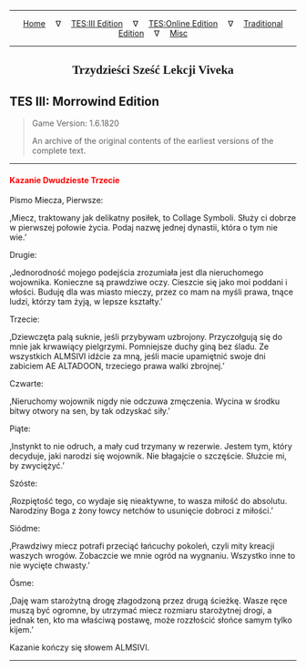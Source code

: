 
---

<!-- Jekyll Page Links -->

<center>
<a href="../../../../index.html">Home</a>
&emsp;&nabla;&emsp;
<a href="../../../index-tes3.html">TES:III Edition</a>
&emsp;&nabla;&emsp;
<a href="../../../index-teso.html">TES:Online Edition</a>
&emsp;&nabla;&emsp;
<a href="../../../index-traditional.html">Traditional Edition</a>
&emsp;&nabla;&emsp;
<a href="../../../index-misc.html">Misc</a>
</center>

<!-- Markdown Body Below: -->

---

<center>
<h2><span style="font-family:Georgia">Trzydzieści Sześć Lekcji Viveka</span></h2>
</center>

## TES III: Morrowind Edition

> Game Version: 1.6.1820
>
> An archive of the original contents of the earliest versions of the complete text.

---

#### <span style="color:red">Kazanie Dwudzieste Trzecie</span>

Pismo Miecza, Pierwsze:

‚Miecz, traktowany jak delikatny posiłek, to Collage Symboli. Służy ci dobrze w pierwszej połowie życia. Podaj nazwę jednej dynastii, która o tym nie wie.’

Drugie:

‚Jednorodność mojego podejścia zrozumiała jest dla nieruchomego wojownika. Konieczne są prawdziwe oczy. Cieszcie się jako moi poddani i włości. Buduję dla was miasto mieczy, przez co mam na myśli prawa, tnące ludzi, którzy tam żyją, w lepsze kształty.’

Trzecie:

‚Dziewczęta palą suknie, jeśli przybywam uzbrojony. Przyczołgują się do mnie jak krwawiący pielgrzymi. Pomniejsze duchy giną bez śladu. Ze wszystkich ALMSIVI idźcie za mną, jeśli macie upamiętnić swoje dni zabiciem AE ALTADOON, trzeciego prawa walki zbrojnej.’

Czwarte:

‚Nieruchomy wojownik nigdy nie odczuwa zmęczenia. Wycina w środku bitwy otwory na sen, by tak odzyskać siły.’

Piąte:

‚Instynkt to nie odruch, a mały cud trzymany w rezerwie. Jestem tym, który decyduje, jaki narodzi się wojownik. Nie błagajcie o szczęście. Służcie mi, by zwyciężyć.’

Szóste:

‚Rozpiętość tego, co wydaje się nieaktywne, to wasza miłość do absolutu. Narodziny Boga z żony łowcy netchów to usunięcie dobroci z miłości.’

Siódme:

‚Prawdziwy miecz potrafi przeciąć łańcuchy pokoleń, czyli mity kreacji waszych wrogów. Zobaczcie we mnie ogród na wygnaniu. Wszystko inne to nie wycięte chwasty.’

Ósme:

‚Daję wam starożytną drogę złagodzoną przez drugą ścieżkę. Wasze ręce muszą być ogromne, by utrzymać miecz rozmiaru starożytnej drogi, a jednak ten, kto ma właściwą postawę, może rozzłościć słońce samym tylko kijem.’

Kazanie kończy się słowem ALMSIVI.

---
